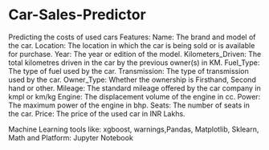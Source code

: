 # Car-Sales-Predictor
Predicting the costs of used cars
Features: Name: The brand and model of the car. Location: The location in which the car is being sold or is available for purchase. Year: The year or edition of the model. Kilometers_Driven: The total kilometres driven in the car by the previous owner(s) in KM. Fuel_Type: The type of fuel used by the car. Transmission: The type of transmission used by the car. Owner_Type: Whether the ownership is Firsthand, Second hand or other. Mileage: The standard mileage offered by the car company in kmpl or km/kg Engine: The displacement volume of the engine in cc. Power: The maximum power of the engine in bhp. Seats: The number of seats in the car. Price: The price of the used car in INR Lakhs.

Machine Learning tools like: xgboost, warnings,Pandas, Matplotlib, Sklearn, Math and Platform: Jupyter Notebook
